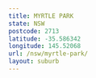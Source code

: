 ```yaml
---
title: MYRTLE PARK
state: NSW
postcode: 2713
latitude: -35.586342
longitude: 145.52068
url: /nsw/myrtle-park/
layout: suburb
---
```

